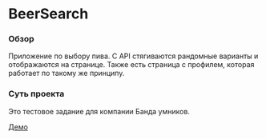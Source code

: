 # BeerSearch

### Обзор

Приложение по выбору пива. С API стягиваются рандомные варианты и отображаются на странице.
Также есть страница с профилем, которая работает по такому же принципу.

### Суть проекта

Это тестовое задание для компании Банда умников.

[Демо](https://gendrarium-beer-search.herokuapp.com/)
